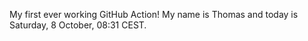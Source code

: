 My first ever working GitHub Action!
My name is Thomas and today is Saturday, 8 October, 08:31 CEST. 
